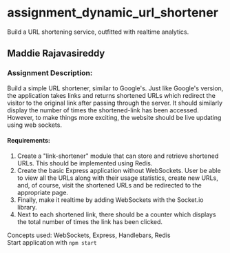 # assignment_dynamic_url_shortener
Build a URL shortening service, outfitted with realtime analytics.


## Maddie Rajavasireddy

### Assignment Description:   
Build a simple URL shortener, similar to Google's. Just like Google's version, the application takes links and returns shortened URLs which redirect the visitor to the original link after passing through the server. It should similarly display the number of times the shortened-link has been accessed. However, to make things more exciting, the website should be live updating using web sockets.  

#### Requirements:   
1. Create a "link-shortener" module that can store and retrieve shortened URLs. This should be implemented using Redis.   
2. Create the basic Express application without WebSockets. User be able to view all the URLs along with their usage statistics, create new URLs, and, of course, visit the shortened URLs and be redirected to the appropriate page.   
3. Finally, make it realtime by adding WebSockets with the Socket.io library.   
4. Next to each shortened link, there should be a counter which displays the total number of times the link has been clicked.    

Concepts used: WebSockets, Express, Handlebars, Redis   
Start application with `npm start`
